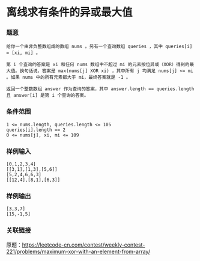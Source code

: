
# 离线求有条件的异或最大值

### 题意
```
给你一个由非负整数组成的数组 nums 。另有一个查询数组 queries ，其中 queries[i] = [xi, mi] 。

第 i 个查询的答案是 xi 和任何 nums 数组中不超过 mi 的元素按位异或（XOR）得到的最大值。换句话说，答案是 max(nums[j] XOR xi) ，其中所有 j 均满足 nums[j] <= mi 。如果 nums 中的所有元素都大于 mi，最终答案就是 -1 。

返回一个整数数组 answer 作为查询的答案，其中 answer.length == queries.length 且 answer[i] 是第 i 个查询的答案。
```

### 条件范围
```
1 <= nums.length, queries.length <= 105
queries[i].length == 2
0 <= nums[j], xi, mi <= 109
```

### 样例输入
```
[0,1,2,3,4]
[[3,1],[1,3],[5,6]]
[5,2,4,6,6,3]
[[12,4],[8,1],[6,3]]
```

### 样例输出
```
[3,3,7]
[15,-1,5]
```

### 关联链接
原题：https://leetcode-cn.com/contest/weekly-contest-221/problems/maximum-xor-with-an-element-from-array/
